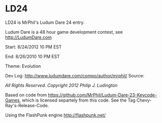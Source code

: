 LD24
====

LD24 is MrPhil's Ludum Dare 24 entry.

Ludum Dare is a 48 hour game development contest, see http://LudumDare.com

Start: 8/24/2012 10 PM EST

End: 8/26/2010 10 PM EST 

Theme: Evolution

Dev Log: http://www.ludumdare.com/compo/author/mrphil/ Source:  


*All Rights Reserved. Copyright 2012 Philip J. Ludington*

Based on code from https://github.com/MrPhil/Ludum-Dare-23-Keycode-Games, which is licensed separtely from this code.  See the Tag Chevy-Ray's-Release-Code.

Using the FlashPunk engine http://flashpunk.net/